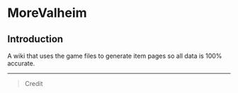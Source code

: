 # MoreValheim

## Introduction

 A  wiki that uses the game files to generate item pages so all data is 100% accurate.

---

 > Credit